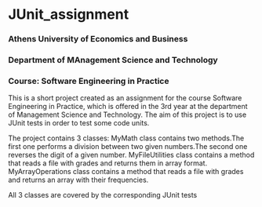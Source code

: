 # JUnit_assignment

### Athens University of Economics and Business
### Department of MAnagement Science and Technology
### Course: Software Engineering in Practice

This is a short project created as an assignment for the course Software Engineering in Practice, which is offered in the 3rd year at the department of Management Science and Technology.
The aim of this project is to use JUnit tests in order to test some code units. 

The project contains 3 classes:
MyMath class contains two methods.The first one performs a division between two given numbers.The second one reverses the digit of a given number.
MyFileUtilities class contains a method that reads a file with grades and returns them in array format.
MyArrayOperations class contains a method that reads a file with grades and returns an array with their frequencies.

All 3 classes are covered by the corresponding JUnit tests